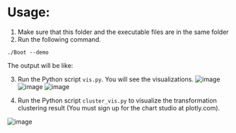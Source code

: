 # Usage:
1. Make sure that this folder and the executable files are in the same folder
2. Run the following command.
```
./Boot --demo
```
The output will be like:

3. Run the Python script `vis.py`. You will see the visualizations.
![image](https://github.com/user-attachments/assets/e69bffb6-86e6-4683-8816-719b833e51ca)
![image](https://github.com/user-attachments/assets/ac19990e-af88-4499-aea5-a7f112abfbb8)
![image](https://github.com/user-attachments/assets/334da21c-e10a-4fad-9b92-586c63e5998b)

4. Run the Python script `cluster_vis.py` to visualize the transformation clustering result (You must sign up for the chart studio at plotly.com).

![image](https://github.com/user-attachments/assets/4998e861-9c99-46d4-98f3-d6ac79244a09)
